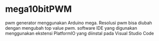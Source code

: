 # mega10bitPWM
pwm generator menggunakan Arduino mega. Resolusi pwm bisa diubah dengan mengubah top value pwm.
software IDE yang digunakan menggunakan ekstensi PlatformIO yang diinstal pada Visual Studio Code
